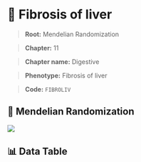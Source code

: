 # 🧪 Fibrosis of liver

> **Root:** Mendelian Randomization

> **Chapter:** 11  

> **Chapter name:** Digestive

> **Phenotype:** Fibrosis of liver  

> **Code:** `FIBROLIV`

## 🧬 Mendelian Randomization  

<img src="/MR/Figures/Forward/FIBROLIV.png"/>

## 📊 Data Table

<CsvTableMRF src="/public/MR/Data/Forward/FIBROLIV.csv"/>

